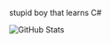 stupid boy that learns C#



![GitHub Stats](https://github-readme-stats.vercel.app/api?username=kla1das&theme=dark)
